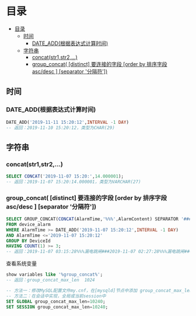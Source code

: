 # 目录
- [目录](#目录)
  - [时间](#时间)
    - [DATE_ADD(根据表达式计算时间)](#date_add根据表达式计算时间)
  - [字符串](#字符串)
    - [concat(str1,str2,...)](#concatstr1str2)
    - [group_concat( [distinct] 要连接的字段 [order by 排序字段 asc/desc ] [separator '分隔符'])](#group_concat-distinct-要连接的字段-order-by-排序字段-ascdesc--separator-分隔符)

## 时间

### DATE_ADD(根据表达式计算时间)

``` sql
DATE_ADD('2019-11-11 15:20:12',INTERVAL -1 DAY)
-- 返回：2019-11-10 15:20:12，类型为CHAR(29)
```

## 字符串

### concat(str1,str2,...)

``` sql
SELECT CONCAT('2019-11-07 15:20:',14.000001);
-- 返回：2019-11-07 15:20:14.000001，类型为VARCHAR(27)
```

### group_concat( [distinct] 要连接的字段 [order by 排序字段 asc/desc  ] [separator '分隔符'])

``` sql
SELECT GROUP_CONCAT(CONCAT(AlarmTime,'%%%',AlarmContent) SEPARATOR '###')
FROM device_alarm
WHERE AlarmTime >= DATE_ADD('2019-11-07 15:20:12',INTERVAL -1 DAY)
AND AlarmTime <='2019-11-07 15:20:12'
GROUP BY DeviceId
HAVING COUNT(1) >= 3;
-- 返回：2019-11-07 03:15:28%%%漏电跳闸###2019-11-07 02:27:28%%%漏电跳闸###……，类型为VARCHAR(341)
```

查看系统变量

``` sql
show variables like '%group_concat%';
-- 返回：group_concat_max_len	1024

-- 方法一：修改MySQL配置文件my.cnf，在[mysqld]节点中添加 group_concat_max_len = 10240
-- 方法二：在会话中实现，全局或当前session中
SET GLOBAL group_concat_max_len=10240;
SET SESSION group_concat_max_len=10240;
```
